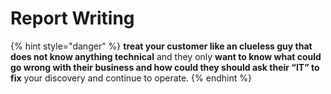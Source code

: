 # Report Writing

{% hint style="danger" %}
**treat your customer like an clueless guy that does not know anything technical** and they only **want to know what could go wrong with their business and how could they should ask their “IT” to fix** your discovery and continue to operate.
{% endhint %}

